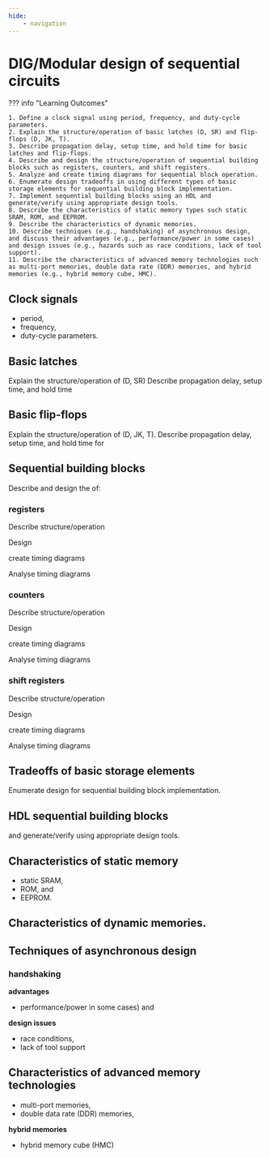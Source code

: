 ```yaml
---
hide:
    - navigation
---
```

# DIG/Modular design of sequential circuits

??? info "Learning Outcomes"

    1. Define a clock signal using period, frequency, and duty-cycle parameters.
    2. Explain the structure/operation of basic latches (D, SR) and flip-flops (D, JK, T).
    3. Describe propagation delay, setup time, and hold time for basic latches and flip-flops.
    4. Describe and design the structure/operation of sequential building blocks such as registers, counters, and shift registers.
    5. Analyze and create timing diagrams for sequential block operation.
    6. Enumerate design tradeoffs in using different types of basic storage elements for sequential building block implementation.
    7. Implement sequential building blocks using an HDL and generate/verify using appropriate design tools.
    8. Describe the characteristics of static memory types such static SRAM, ROM, and EEPROM.
    9. Describe the characteristics of dynamic memories.
    10. Describe techniques (e.g., handshaking) of asynchronous design, and discuss their advantages (e.g., performance/power in some cases) and design issues (e.g., hazards such as race conditions, lack of tool support).
    11. Describe the characteristics of advanced memory technologies such as multi-port memories, double data rate (DDR) memories, and hybrid memories (e.g., hybrid memory cube, HMC).

## Clock signals

- period, 
- frequency, 
- duty-cycle parameters.

## Basic latches 

Explain the structure/operation of (D, SR)
Describe propagation delay, setup time, and hold time

## Basic flip-flops 

Explain the structure/operation of (D, JK, T).
Describe propagation delay, setup time, and hold time for 


## Sequential building blocks

Describe and design the  of:

### registers

Describe structure/operation

Design

create timing diagrams

Analyse timing diagrams

### counters

Describe structure/operation

Design

create timing diagrams

Analyse timing diagrams

### shift registers

Describe structure/operation

Design

create timing diagrams

Analyse timing diagrams

## Tradeoffs of basic storage elements 

Enumerate design
for sequential building block implementation.

## HDL sequential building blocks

and generate/verify using appropriate design tools.

## Characteristics of static memory 

- static SRAM, 
- ROM, and 
- EEPROM.
  
## Characteristics of dynamic memories.

## Techniques of asynchronous design

### handshaking

**advantages** 

- performance/power in some cases) and 

**design issues** 

- race conditions, 
- lack of tool support
  
## Characteristics of advanced memory technologies

- multi-port memories, 
- double data rate (DDR) memories, 

**hybrid memories** 

- hybrid memory cube (HMC)

